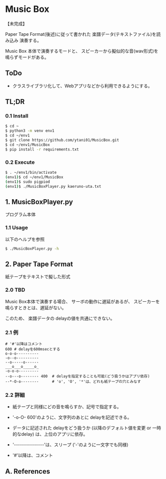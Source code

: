 # Music Box

【未完成】

Paper Tape Format(後述)に従って書かれた
楽譜データ(テキストファイル)を読み込み
演奏する。

Music Box 本体で演奏するモードと、
スピーカーから擬似的な音(wav形式)を鳴らずモードがある。

## ToDo

* クラスライブラリ化して、Webアプリなどから利用できるようにする。


## TL;DR

### 0.1 Install

```bash
$ cd ~
$ python3 -m venv env1
$ cd ~/env1
$ git clone https://github.com/ytani01/MusicBox.git
$ cd ~/env1/MusicBox
$ pip install -r requirements.txt
```

### 0.2 Execute

```bash
$ . ~/env1/bin/activate
(env1)$ cd ~/env1/MusicBox
(env1)$ sudo pigpiod
(env1)$ ./MusicBoxPlayer.py kaeruno-uta.txt
```

## 1. MusicBoxPlayer.py

プログラム本体

### 1.1 Usage

以下のヘルプを参照

```bash
$ ./MusicBoxPlayer.py -h
```

## 2. Paper Tape Format

紙テープをテキストで擬した形式


### 2.0 TBD

Music Box本体で演奏する場合、
サーボの動作に遅延があるが、
スピーカーを鳴らすときとは、遅延がない。

このため、
楽譜データの delayの値を共通にできない。


### 2.1 例

```
# '#'以降はコメント
600 # delayを600msecとする
o-o-o----------
-o--o----------
--o-----o------
___o___o_____o_
-o-o-o---------
--o---o-------- 400  # delayを指定することも可能(どう扱うかはアプリ依存)
--*-O-o--------      # 'o', 'O', '*'は、どれも紙テープの穴とみなす
```


### 2.2 詳細

* 紙テープと同様にどの音を鳴らすか、記号で指定する。

* '-o-O- 600'のように、文字列のあとに delayを記述できる。

* データに記述された delayをどう扱うか
  (以降のデフォルト値を変更 or 一時的なdelay)
  は、上位のアプリに依存。

* '---------------'は、スリープ
  ('-'のように一文字でも同様)

* '#'以降は、コメント


## A. References

